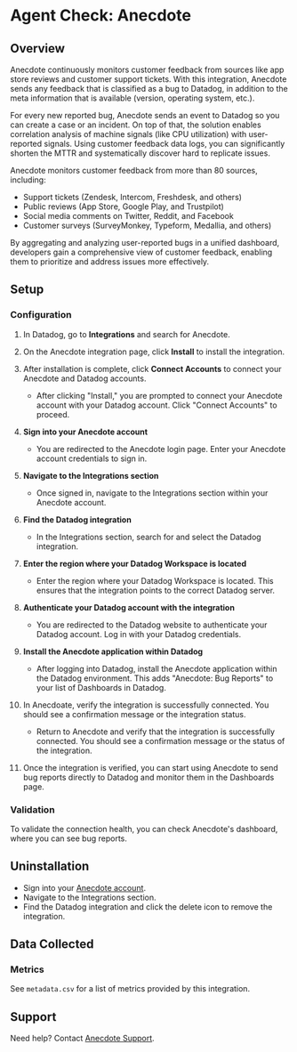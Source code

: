 # Agent Check: Anecdote

## Overview

Anecdote continuously monitors customer feedback from sources like app store reviews and customer support tickets. With this integration, Anecdote sends any feedback that is classified as a bug to Datadog, in addition to the meta information that is available (version, operating system, etc.).

For every new reported bug, Anecdote sends an event to Datadog so you can create a case or an incident. On top of that, the solution enables correlation analysis of machine signals (like CPU utilization) with user-reported signals.
Using customer feedback data logs, you can significantly shorten the MTTR and systematically discover hard to replicate issues.

Anecdote monitors customer feedback from more than 80 sources, including:

- Support tickets (Zendesk, Intercom, Freshdesk, and others)
- Public reviews (App Store, Google Play, and Trustpilot)
- Social media comments on Twitter, Reddit, and Facebook
- Customer surveys (SurveyMonkey, Typeform, Medallia, and others)

By aggregating and analyzing user-reported bugs in a unified dashboard, developers gain a comprehensive view of customer feedback, enabling them to prioritize and address issues more effectively.

## Setup

### Configuration

1. In Datadog, go to **Integrations** and search for Anecdote.

2. On the Anecdote integration page, click **Install** to install the integration.

3. After installation is complete, click **Connect Accounts** to connect your Anecdote and Datadog accounts.
   - After clicking "Install," you are prompted to connect your Anecdote account with your Datadog account. Click "Connect Accounts" to proceed.

4. **Sign into your Anecdote account**
   - You are redirected to the Anecdote login page. Enter your Anecdote account credentials to sign in.

5. **Navigate to the Integrations section**
   - Once signed in, navigate to the Integrations section within your Anecdote account.

6. **Find the Datadog integration**
   - In the Integrations section, search for and select the Datadog integration.

7. **Enter the region where your Datadog Workspace is located**
   - Enter the region where your Datadog Workspace is located. This ensures that the integration points to the correct Datadog server.

8. **Authenticate your Datadog account with the integration**
   - You are redirected to the Datadog website to authenticate your Datadog account. Log in with your Datadog credentials.

9. **Install the Anecdote application within Datadog**
   - After logging into Datadog, install the Anecdote application within the Datadog environment. This adds "Anecdote: Bug Reports" to your list of Dashboards in Datadog.

10. In Anecdoate, verify the integration is successfully connected. You should see a confirmation message or the integration status.
    - Return to Anecdote and verify that the integration is successfully connected. You should see a confirmation message or the status of the integration.

11. Once the integration is verified, you can start using Anecdote to send bug reports directly to Datadog and monitor them in the Dashboards page.

### Validation

To validate the connection health, you can check Anecdote's dashboard, where you can see bug reports.

## Uninstallation

- Sign into your [Anecdote account][1].
- Navigate to the Integrations section.
- Find the Datadog integration and click the delete icon to remove the integration.

## Data Collected

### Metrics
See `metadata.csv` for a list of metrics provided by this integration.

## Support

Need help? Contact [Anecdote Support][2].

[1]: app.anecdoteai.com
[2]: mailto:hello@anec.app

